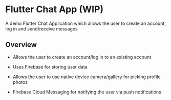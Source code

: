 # Flutter Chat App (WIP)

A demo Flutter Chat Application which allows the user to create an account, log in and send/receive messages

## Overview

- Allows the user to create an account/log in to an existing account

- Uses Firebase for storing user data

- Allows the user to use native device camera/gallery for picking profile photos

- Firebase Cloud Messaging for notifying the user via push notifications


